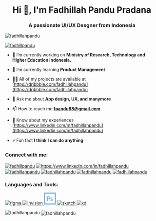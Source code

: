 <h1 align="center">Hi 👋, I'm Fadhillah Pandu Pradana</h1>
<h3 align="center">A passionate UI/UX Desgner from Indonesia</h3>

<p align="left"> <img src="https://komarev.com/ghpvc/?username=fadhillahpandu&label=Profile%20views&color=0e75b6&style=flat" alt="fadhillahpandu" /> </p>

<p align="left"> <a href="https://twitter.com/fadhillpandu" target="blank"><img src="https://img.shields.io/twitter/follow/fadhillpandu?logo=twitter&style=for-the-badge" alt="fadhillpandu" /></a> </p>

- 🔭 I’m currently working on **Ministry of Research, Technology and Higher Education Indonesia.**

- 🌱 I’m currently learning **Product Management**

- 👨‍💻 All of my projects are available at [https://dribbble.com/fadhillahpandu](https://dribbble.com/fadhillahpandu)

- 💬 Ask me about **App design, UX, and manymore**

- 📫 How to reach me **fpandu88@gmail.com**

- 📄 Know about my experiences [https://www.linkedin.com/in/fadhillahpandu](https://www.linkedin.com/in/fadhillahpandu)

- ⚡ Fun fact **I think I can do anything**

<h3 align="left">Connect with me:</h3>
<p align="left">
<a href="https://twitter.com/fadhillpandu" target="blank"><img align="center" src="https://raw.githubusercontent.com/rahuldkjain/github-profile-readme-generator/master/src/images/icons/Social/twitter.svg" alt="fadhillpandu" height="30" width="40" /></a>
<a href="https://linkedin.com/in/https://www.linkedin.com/in/fadhillahpandu" target="blank"><img align="center" src="https://raw.githubusercontent.com/rahuldkjain/github-profile-readme-generator/master/src/images/icons/Social/linked-in-alt.svg" alt="https://www.linkedin.com/in/fadhillahpandu" height="30" width="40" /></a>
<a href="https://fb.com/fadhillahpandu" target="blank"><img align="center" src="https://raw.githubusercontent.com/rahuldkjain/github-profile-readme-generator/master/src/images/icons/Social/facebook.svg" alt="fadhillahpandu" height="30" width="40" /></a>
<a href="https://instagram.com/fadhillahpandu" target="blank"><img align="center" src="https://raw.githubusercontent.com/rahuldkjain/github-profile-readme-generator/master/src/images/icons/Social/instagram.svg" alt="fadhillahpandu" height="30" width="40" /></a>
<a href="https://dribbble.com/fadhillahpandu" target="blank"><img align="center" src="https://raw.githubusercontent.com/rahuldkjain/github-profile-readme-generator/master/src/images/icons/Social/dribbble.svg" alt="fadhillahpandu" height="30" width="40" /></a>
<a href="https://www.behance.net/fadhillahpandu" target="blank"><img align="center" src="https://raw.githubusercontent.com/rahuldkjain/github-profile-readme-generator/master/src/images/icons/Social/behance.svg" alt="fadhillahpandu" height="30" width="40" /></a>
</p>

<h3 align="left">Languages and Tools:</h3>
<p align="left"> <a href="https://www.figma.com/" target="_blank" rel="noreferrer"> <img src="https://www.vectorlogo.zone/logos/figma/figma-icon.svg" alt="figma" width="40" height="40"/> </a> <a href="https://www.invisionapp.com/" target="_blank" rel="noreferrer"> <img src="https://www.vectorlogo.zone/logos/invisionapp/invisionapp-icon.svg" alt="invision" width="40" height="40"/> </a> <a href="https://www.photoshop.com/en" target="_blank" rel="noreferrer"> <img src="https://raw.githubusercontent.com/devicons/devicon/master/icons/photoshop/photoshop-line.svg" alt="photoshop" width="40" height="40"/> </a> <a href="https://www.sketch.com/" target="_blank" rel="noreferrer"> <img src="https://www.vectorlogo.zone/logos/sketchapp/sketchapp-icon.svg" alt="sketch" width="40" height="40"/> </a> <a href="https://www.adobe.com/products/xd.html" target="_blank" rel="noreferrer"> <img src="https://cdn.worldvectorlogo.com/logos/adobe-xd.svg" alt="xd" width="40" height="40"/> </a> </p>

<p><img align="left" src="https://github-readme-stats.vercel.app/api/top-langs?username=fadhillahpandu&show_icons=true&locale=en&layout=compact" alt="fadhillahpandu" /></p>

<p>&nbsp;<img align="center" src="https://github-readme-stats.vercel.app/api?username=fadhillahpandu&show_icons=true&locale=en" alt="fadhillahpandu" /></p>

